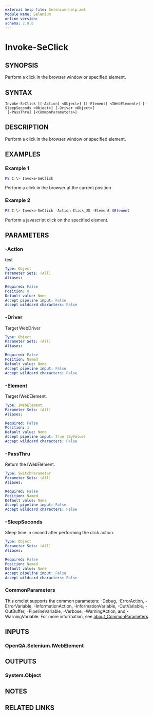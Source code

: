 ```yaml
---
external help file: Selenium-help.xml
Module Name: Selenium
online version:
schema: 2.0.0
---
```


# Invoke-SeClick

## SYNOPSIS
Perform a click in the browser window or specified element.

## SYNTAX

```
Invoke-SeClick [[-Action] <Object>] [[-Element] <IWebElement>] [-SleepSeconds <Object>] [-Driver <Object>]
 [-PassThru] [<CommonParameters>]
```

## DESCRIPTION
Perform a click in the browser window or specified element.

## EXAMPLES

### Example 1
```powershell
PS C:\> Invoke-SeClick
```

Perform a click in the browser at the current position

### Example 2
```powershell
PS C:\> Invoke-SeClick -Action Click_JS -Element $Element
```

Perform a javascript click on the specified element. 

## PARAMETERS

### -Action
test

```yaml
Type: Object
Parameter Sets: (All)
Aliases:

Required: False
Position: 0
Default value: None
Accept pipeline input: False
Accept wildcard characters: False
```

### -Driver
Target WebDriver

```yaml
Type: Object
Parameter Sets: (All)
Aliases:

Required: False
Position: Named
Default value: None
Accept pipeline input: False
Accept wildcard characters: False
```

### -Element
Target IWebElement.

```yaml
Type: IWebElement
Parameter Sets: (All)
Aliases:

Required: False
Position: 1
Default value: None
Accept pipeline input: True (ByValue)
Accept wildcard characters: False
```

### -PassThru
Return the IWebElement.

```yaml
Type: SwitchParameter
Parameter Sets: (All)
Aliases:

Required: False
Position: Named
Default value: None
Accept pipeline input: False
Accept wildcard characters: False
```

### -SleepSeconds
Sleep time in second after performing the click action.

```yaml
Type: Object
Parameter Sets: (All)
Aliases:

Required: False
Position: Named
Default value: None
Accept pipeline input: False
Accept wildcard characters: False
```

### CommonParameters
This cmdlet supports the common parameters: -Debug, -ErrorAction, -ErrorVariable, -InformationAction, -InformationVariable, -OutVariable, -OutBuffer, -PipelineVariable, -Verbose, -WarningAction, and -WarningVariable. For more information, see [about_CommonParameters](http://go.microsoft.com/fwlink/?LinkID=113216).

## INPUTS

### OpenQA.Selenium.IWebElement

## OUTPUTS

### System.Object
## NOTES

## RELATED LINKS

